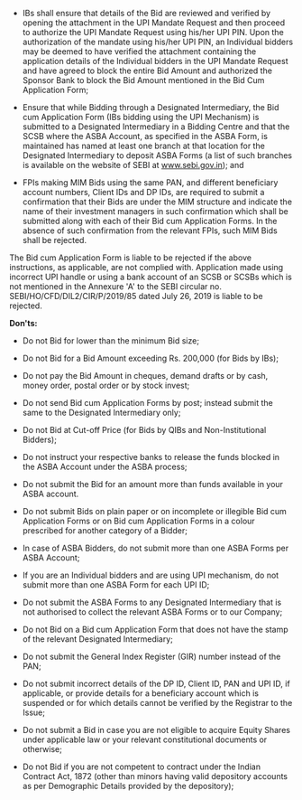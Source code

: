 * IBs shall ensure that details of the Bid are reviewed and verified by opening the attachment in the UPI Mandate Request and then proceed to authorize the UPI Mandate Request using his/her UPI PIN. Upon the authorization of the mandate using his/her UPI PIN, an Individual bidders may be deemed to have verified the attachment containing the application details of the Individual bidders in the UPI Mandate Request and have agreed to block the entire Bid Amount and authorized the Sponsor Bank to block the Bid Amount mentioned in the Bid Cum Application Form;

* Ensure that while Bidding through a Designated Intermediary, the Bid cum Application Form (IBs bidding using the UPI Mechanism) is submitted to a Designated Intermediary in a Bidding Centre and that the SCSB where the ASBA Account, as specified in the ASBA Form, is maintained has named at least one branch at that location for the Designated Intermediary to deposit ASBA Forms (a list of such branches is available on the website of SEBI at www.sebi.gov.in); and

* FPIs making MIM Bids using the same PAN, and different beneficiary account numbers, Client IDs and DP IDs, are required to submit a confirmation that their Bids are under the MIM structure and indicate the name of their investment managers in such confirmation which shall be submitted along with each of their Bid cum Application Forms. In the absence of such confirmation from the relevant FPIs, such MIM Bids shall be rejected.

The Bid cum Application Form is liable to be rejected if the above instructions, as applicable, are not complied with. Application made using incorrect UPI handle or using a bank account of an SCSB or SCSBs which is not mentioned in the Annexure 'A' to the SEBI circular no. SEBI/HO/CFD/DIL2/CIR/P/2019/85 dated July 26, 2019 is liable to be rejected.

**Don'ts:**

* Do not Bid for lower than the minimum Bid size;

* Do not Bid for a Bid Amount exceeding Rs. 200,000 (for Bids by IBs);

* Do not pay the Bid Amount in cheques, demand drafts or by cash, money order, postal order or by stock invest;

* Do not send Bid cum Application Forms by post; instead submit the same to the Designated Intermediary only;

* Do not Bid at Cut-off Price (for Bids by QIBs and Non-Institutional Bidders);

* Do not instruct your respective banks to release the funds blocked in the ASBA Account under the ASBA process;

* Do not submit the Bid for an amount more than funds available in your ASBA account.

* Do not submit Bids on plain paper or on incomplete or illegible Bid cum Application Forms or on Bid cum Application Forms in a colour prescribed for another category of a Bidder;

* In case of ASBA Bidders, do not submit more than one ASBA Forms per ASBA Account;

* If you are an Individual bidders and are using UPI mechanism, do not submit more than one ASBA Form for each UPI ID;

* Do not submit the ASBA Forms to any Designated Intermediary that is not authorised to collect the relevant ASBA Forms or to our Company;

* Do not Bid on a Bid cum Application Form that does not have the stamp of the relevant Designated Intermediary;

* Do not submit the General Index Register (GIR) number instead of the PAN;

* Do not submit incorrect details of the DP ID, Client ID, PAN and UPI ID, if applicable, or provide details for a beneficiary account which is suspended or for which details cannot be verified by the Registrar to the Issue;

* Do not submit a Bid in case you are not eligible to acquire Equity Shares under applicable law or your relevant constitutional documents or otherwise;

* Do not Bid if you are not competent to contract under the Indian Contract Act, 1872 (other than minors having valid depository accounts as per Demographic Details provided by the depository);